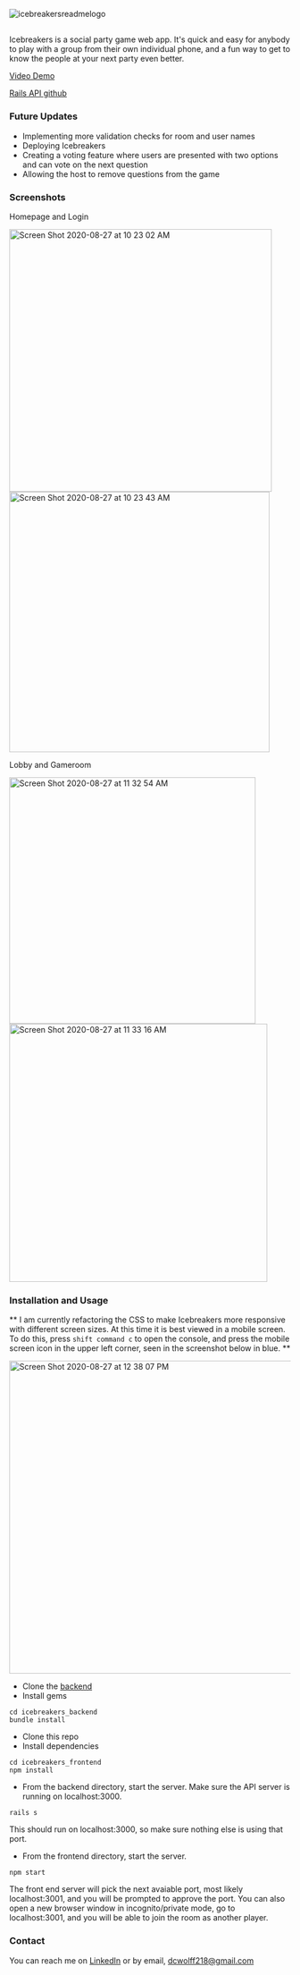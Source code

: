 ![icebreakersreadmelogo](https://user-images.githubusercontent.com/60520496/91582308-3d48fd00-e915-11ea-9c97-45a667b72a0c.png)

##

Icebreakers is a social party game web app. It's quick and easy for anybody to play with a group from their own individual phone, and a fun way to get to know the people at your next party even better.

[Video Demo](https://www.youtube.com/watch?v=qW0Sl7JjD7Y&t=1s)

[Rails API github](https://github.com/DavidWolff218/icebreakers_backend)

### Future Updates
- Implementing more validation checks for room and user names
- Deploying Icebreakers
- Creating a voting feature where users are presented with two options and can vote on the next question
- Allowing the host to remove questions from the game

### Screenshots
Homepage and Login

<img width="470" alt="Screen Shot 2020-08-27 at 10 23 02 AM" src="https://user-images.githubusercontent.com/60520496/91499698-8d797e00-e887-11ea-9ea6-685c832abd5b.png">

<img width="466" alt="Screen Shot 2020-08-27 at 10 23 43 AM" src="https://user-images.githubusercontent.com/60520496/91499742-a5e99880-e887-11ea-8e7c-3188fb72b45c.png">

Lobby and Gameroom

<img width="441" alt="Screen Shot 2020-08-27 at 11 32 54 AM" src="https://user-images.githubusercontent.com/60520496/91499796-bf8ae000-e887-11ea-86d4-7645e3279224.png">

<img width="462" alt="Screen Shot 2020-08-27 at 11 33 16 AM" src="https://user-images.githubusercontent.com/60520496/91499831-d03b5600-e887-11ea-858e-077d466be0de.png">

### Installation and Usage

** I am currently refactoring the CSS to make Icebreakers more responsive with different screen sizes. At this time it is best viewed in a mobile screen. To do this, press ``` shift command c ``` to open the console, and press the mobile screen icon in the upper left corner, seen in the screenshot below in blue. **

<img width="560" alt="Screen Shot 2020-08-27 at 12 38 07 PM" src="https://user-images.githubusercontent.com/60520496/91590398-f8c35e80-e920-11ea-8c88-81c5cbfa948a.png">


- Clone the [backend](https://github.com/DavidWolff218/icebreakers_backend)
- Install gems
```
cd icebreakers_backend
bundle install
```
- Clone this repo
- Install dependencies
```
cd icebreakers_frontend
npm install
```
- From the backend directory, start the  server. Make sure the API server is running on localhost:3000.
```
rails s
```
This should run on localhost:3000, so make sure nothing else is using that port.
- From the frontend directory, start the server.
```
npm start
```
The front end server will pick the next avaiable port, most likely localhost:3001, and you will be prompted to approve the port. You can also open a new browser window in incognito/private mode, go to localhost:3001, and you will be able to join the room as another player.

### Contact

You can reach me on [LinkedIn](https://www.linkedin.com/in/davidwolff218/) or by email, dcwolff218@gmail.com


